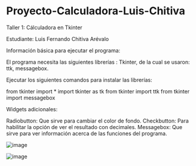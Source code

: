 # Proyecto-Calculadora-Luis-Chitiva
Taller 1: Cálculadora en Tkinter

Estudiante: Luis Fernando Chitiva Arévalo

Información básica para ejecutar el programa:

El programa necesita las siguientes librerías : Tkinter, de la cual se usaron: ttk, messagebox.

Ejecutar los siguientes comandos para instalar las librerías:

from tkinter import *
import tkinter as tk
from tkinter import ttk
from tkinter import messagebox

Widgets adicionales:

Radiobutton: Que sirve para cambiar el color de fondo.
Checkbutton: Para habilitar la opción de ver el resultado con decimales.
Messagebox: Que sirve para ver información acerca de las funciones del programa.

![image](https://user-images.githubusercontent.com/72529907/99155811-66ae3500-2689-11eb-8e5d-f5d2e928ac19.png)

![image](https://user-images.githubusercontent.com/72529907/99155823-88a7b780-2689-11eb-8cec-7444cd6f88c6.png)
